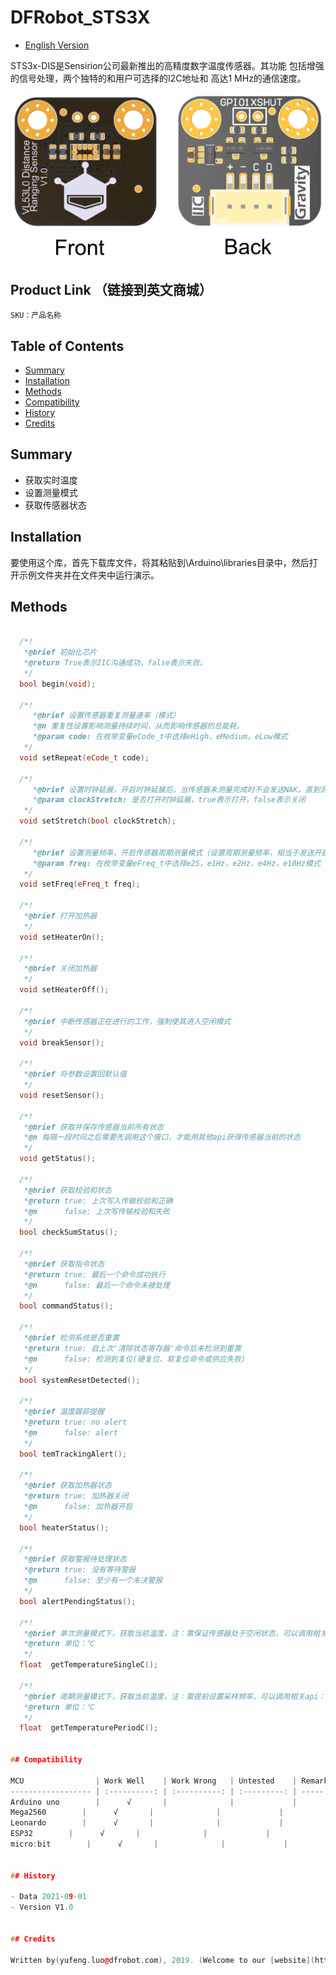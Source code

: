 # DFRobot_STS3X
* [English Version](./README.md)

STS3x-DIS是Sensirion公司最新推出的高精度数字温度传感器。其功能
包括增强的信号处理，两个独特的和用户可选择的I2C地址和
高达1 MHz的通信速度。

![正反面svg效果图](https://github.com/ouki-wang/DFRobot_Sensor/raw/master/resources/images/SEN0245svg1.png)


## Product Link （链接到英文商城）
    SKU：产品名称
   
## Table of Contents

* [Summary](#summary)
* [Installation](#installation)
* [Methods](#methods)
* [Compatibility](#compatibility)
* [History](#history)
* [Credits](#credits)

## Summary

* 获取实时温度<br>
* 设置测量模式<br>
* 获取传感器状态<br>

## Installation

要使用这个库，首先下载库文件，将其粘贴到\Arduino\libraries目录中，然后打开示例文件夹并在文件夹中运行演示。

## Methods

```C++

  /*!
   *@brief 初始化芯片
   *@return True表示IIC沟通成功，false表示失败。
   */
  bool begin(void);

  /*!
     *@brief 设置传感器重复测量速率（模式）
     *@n 重复性设置影响测量持续时间，从而影响传感器的总能耗。
     *@param code: 在枚举变量eCode_t中选择eHigh，eMedium，eLow模式
   */
  void setRepeat(eCode_t code);
  
  /*!
     *@brief 设置时钟延展，开启时钟延展后，当传感器未测量完成时不会发送NAK，直到测量完成时才发送数据完成之前未完成的测量命令
     *@param clockStretch: 是否打开时钟延展，true表示打开，false表示关闭
   */
  void setStretch(bool clockStretch);
  
  /*!
     *@brief 设置测量频率，开启传感器周期测量模式（设置周期测量频率，相当于发送开启周期测量模式的指令）
     *@param freq: 在枚举变量eFreq_t中选择e2S，e1Hz，e2Hz，e4Hz，e10Hz模式
   */
  void setFreq(eFreq_t freq);
  
  /*!
   *@brief 打开加热器
   */
  void setHeaterOn();
  
  /*!
   *@brief 关闭加热器
   */
  void setHeaterOff();

  /*!
   *@brief 中断传感器正在进行的工作，强制使其进入空闲模式
   */
  void breakSensor();

  /*!
   *@brief 将参数设置回默认值
   */
  void resetSensor();

  /*!
   *@brief 获取并保存传感器当前所有状态
   *@n 每隔一段时间之后需要先调用这个接口，才能用其他api获得传感器当前的状态
   */
  void getStatus();

  /*!
   *@brief 获取校验和状态
   *@return true: 上次写入传输校验和正确
   *@n      false: 上次写传输校验和失败
   */
  bool checkSumStatus();
  
  /*!
   *@brief 获取指令状态
   *@return true: 最后一个命令成功执行
   *@n      false: 最后一个命令未被处理
   */
  bool commandStatus();
  
  /*!
   *@brief 检测系统是否重置
   *@return true: 自上次'清除状态寄存器'命令后未检测到重置
   *@n      false: 检测到复位(硬复位、软复位命令或供应失败)
   */
  bool systemResetDetected();
  
  /*!
   *@brief 温度跟踪提醒
   *@return true: no alert
   *@n      false: alert
   */
  bool temTrackingAlert();
  
  /*!
   *@brief 获取加热器状态
   *@return true: 加热器关闭
   *@n      false: 加热器开启
   */
  bool heaterStatus();
  
  /*!
   *@brief 获取警报待处理状态
   *@return true: 没有等待警报
   *@n      false: 至少有一个未决警报
   */
  bool alertPendingStatus();

  /*!
   *@brief 单次测量模式下，获取当前温度，注：需保证传感器处于空闲状态，可以调用相关api：breakSensor()
   *@return 单位：℃
   */
  float  getTemperatureSingleC();

  /*!
   *@brief 周期测量模式下，获取当前温度，注：需提前设置采样频率，可以调用相关api：setFreq(eFreq_t freq)
   *@return 单位：℃
   */
  float  getTemperaturePeriodC();


## Compatibility

MCU                | Work Well    | Work Wrong   | Untested    | Remarks
------------------ | :----------: | :----------: | :---------: | -----
Arduino uno        |      √       |              |             | 
Mega2560        |      √       |              |             | 
Leonardo        |      √       |              |             | 
ESP32        |      √       |              |             | 
micro:bit        |      √       |              |             | 


## History

- Data 2021-09-01
- Version V1.0


## Credits

Written by(yufeng.luo@dfrobot.com), 2019. (Welcome to our [website](https://www.dfrobot.com/))





